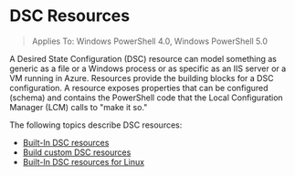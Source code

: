 # DSC Resources

>Applies To: Windows PowerShell 4.0, Windows PowerShell 5.0

A Desired State Configuration (DSC) resource can model something as generic as a file or a Windows process or as specific as an IIS server or a VM running in Azure. Resources provide the building blocks for a DSC configuration. A resource exposes properties that can be configured (schema) and contains the PowerShell code that the Local Configuration Manager (LCM) calls to "make it so." 

The following topics describe DSC resources:
- [Built-In DSC resources](builtInResource.md)
- [Build custom DSC resources](authoringResource.md)
- [Built-In DSC resources for Linux](lnxBuiltInResources.md)